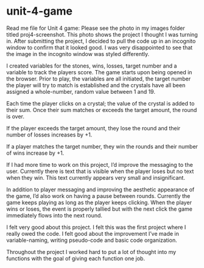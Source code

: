 # unit-4-game
Read me file for Unit 4 game:
Please see the photo in my images folder titled proj4-screenshot. This photo shows the project I thought I was turning in. After submitting the project, I decided to pull the code up in an incognito window to confirm that it looked good. I was very disappointed to see that the image in the incognito window was styled differently.

I created variables for the stones, wins, losses, target number and a variable to track the players score.
The game starts upon being opened in the browser. Prior to play, the variables are all initiated, the target number the player will try to match is established and the crystals have all been assigned a whole-number, random value between 1 and 19.

Each time the player clicks on a crystal; the value of the crystal is added to their sum. Once their sum matches or exceeds the target amount, the round is over.

If the player exceeds the target amount, they lose the round and their number of losses increases by +1.

If a player matches the target number, they win the rounds and their number of wins increase by +1.

If I had more time to work on this project, I’d improve the messaging to the user. Currently there is text that is visible when the player loses but no text when they win. This text currently appears very small and insignificant.  

In addition to player messaging and improving the aesthetic appearance of the game, I’d also work on having a pause between rounds. Currently the game keeps playing as long as the player keeps clicking. When the player wins or loses, the event is properly tallied but with the next click the game immediately flows into the next round.

I felt very good about this project. I felt this was the first project where I really owed the code. I felt good about the improvement I’ve made in variable-naming, writing pseudo-code and basic code organization.

Throughout the project I worked hard to put a lot of thought into my functions with the goal of giving each function one job.




